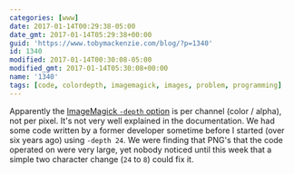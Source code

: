 ```yaml
---
categories: [www]
date: 2017-01-14T00:29:38-05:00
date_gmt: 2017-01-14T05:29:38+00:00
guid: 'https://www.tobymackenzie.com/blog/?p=1340'
id: 1340
modified: 2017-01-14T00:30:08-05:00
modified_gmt: 2017-01-14T05:30:08+00:00
name: '1340'
tags: [code, colordepth, imagemagick, images, problem, programming]
---
```


Apparently the [ImageMagick `-depth` option](https://www.imagemagick.org/script/command-line-options.php#depth) is per channel (color / alpha), not per pixel.<!--more-->  It's not very well explained in the documentation.  We had some code written by a former developer sometime before I started (over six years ago) using `-depth 24`.  We were finding that PNG's that the code operated on were very large, yet nobody noticed until this week that a simple two character change (`24` to `8`) could fix it.
